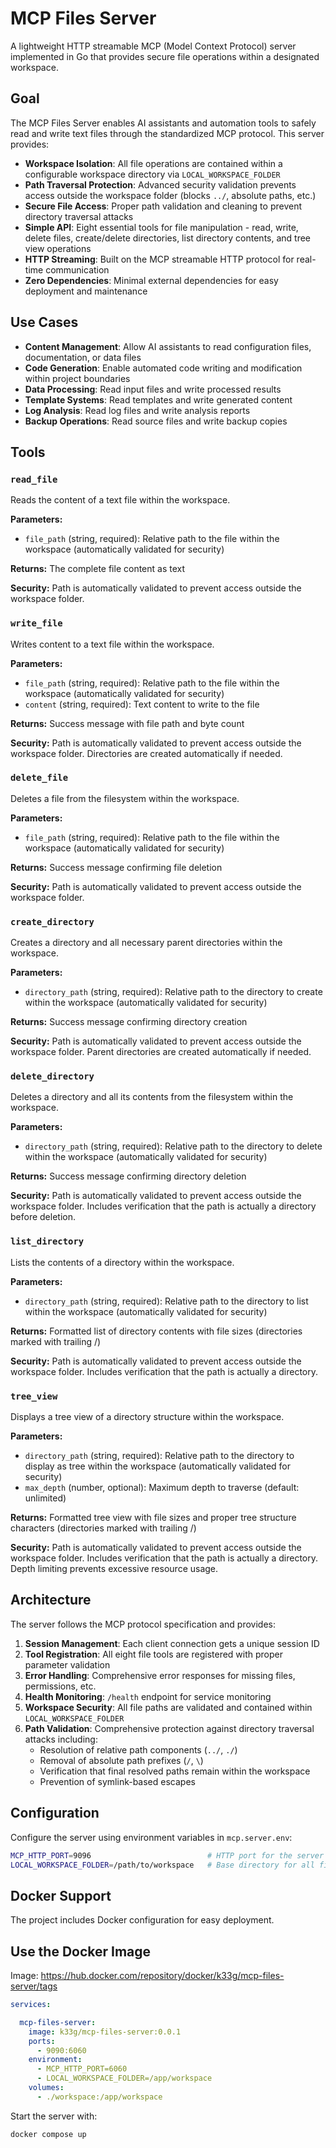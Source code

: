 # MCP Files Server

A lightweight HTTP streamable MCP (Model Context Protocol) server implemented in Go that provides secure file operations within a designated workspace.

## Goal

The MCP Files Server enables AI assistants and automation tools to safely read and write text files through the standardized MCP protocol. This server provides:

- **Workspace Isolation**: All file operations are contained within a configurable workspace directory via `LOCAL_WORKSPACE_FOLDER`
- **Path Traversal Protection**: Advanced security validation prevents access outside the workspace folder (blocks `../`, absolute paths, etc.)
- **Secure File Access**: Proper path validation and cleaning to prevent directory traversal attacks
- **Simple API**: Eight essential tools for file manipulation - read, write, delete files, create/delete directories, list directory contents, and tree view operations
- **HTTP Streaming**: Built on the MCP streamable HTTP protocol for real-time communication
- **Zero Dependencies**: Minimal external dependencies for easy deployment and maintenance

## Use Cases

- **Content Management**: Allow AI assistants to read configuration files, documentation, or data files
- **Code Generation**: Enable automated code writing and modification within project boundaries
- **Data Processing**: Read input files and write processed results
- **Template Systems**: Read templates and write generated content
- **Log Analysis**: Read log files and write analysis reports
- **Backup Operations**: Read source files and write backup copies

## Tools

### `read_file`
Reads the content of a text file within the workspace.

**Parameters:**
- `file_path` (string, required): Relative path to the file within the workspace (automatically validated for security)

**Returns:** The complete file content as text

**Security:** Path is automatically validated to prevent access outside the workspace folder.

### `write_file`
Writes content to a text file within the workspace.

**Parameters:**
- `file_path` (string, required): Relative path to the file within the workspace (automatically validated for security)
- `content` (string, required): Text content to write to the file

**Returns:** Success message with file path and byte count

**Security:** Path is automatically validated to prevent access outside the workspace folder. Directories are created automatically if needed.

### `delete_file`
Deletes a file from the filesystem within the workspace.

**Parameters:**
- `file_path` (string, required): Relative path to the file within the workspace (automatically validated for security)

**Returns:** Success message confirming file deletion

**Security:** Path is automatically validated to prevent access outside the workspace folder.

### `create_directory`
Creates a directory and all necessary parent directories within the workspace.

**Parameters:**
- `directory_path` (string, required): Relative path to the directory to create within the workspace (automatically validated for security)

**Returns:** Success message confirming directory creation

**Security:** Path is automatically validated to prevent access outside the workspace folder. Parent directories are created automatically if needed.

### `delete_directory`
Deletes a directory and all its contents from the filesystem within the workspace.

**Parameters:**
- `directory_path` (string, required): Relative path to the directory to delete within the workspace (automatically validated for security)

**Returns:** Success message confirming directory deletion

**Security:** Path is automatically validated to prevent access outside the workspace folder. Includes verification that the path is actually a directory before deletion.

### `list_directory`
Lists the contents of a directory within the workspace.

**Parameters:**
- `directory_path` (string, required): Relative path to the directory to list within the workspace (automatically validated for security)

**Returns:** Formatted list of directory contents with file sizes (directories marked with trailing /)

**Security:** Path is automatically validated to prevent access outside the workspace folder. Includes verification that the path is actually a directory.

### `tree_view`
Displays a tree view of a directory structure within the workspace.

**Parameters:**
- `directory_path` (string, required): Relative path to the directory to display as tree within the workspace (automatically validated for security)
- `max_depth` (number, optional): Maximum depth to traverse (default: unlimited)

**Returns:** Formatted tree view with file sizes and proper tree structure characters (directories marked with trailing /)

**Security:** Path is automatically validated to prevent access outside the workspace folder. Includes verification that the path is actually a directory. Depth limiting prevents excessive resource usage.

## Architecture

The server follows the MCP protocol specification and provides:

1. **Session Management**: Each client connection gets a unique session ID
2. **Tool Registration**: All eight file tools are registered with proper parameter validation
3. **Error Handling**: Comprehensive error responses for missing files, permissions, etc.
4. **Health Monitoring**: `/health` endpoint for service monitoring
5. **Workspace Security**: All file paths are validated and contained within `LOCAL_WORKSPACE_FOLDER`
6. **Path Validation**: Comprehensive protection against directory traversal attacks including:
   - Resolution of relative path components (`../`, `./`)
   - Removal of absolute path prefixes (`/`, `\`)
   - Verification that final resolved paths remain within the workspace
   - Prevention of symlink-based escapes


## Configuration

Configure the server using environment variables in `mcp.server.env`:

```bash
MCP_HTTP_PORT=9096                          # HTTP port for the server
LOCAL_WORKSPACE_FOLDER=/path/to/workspace   # Base directory for all file operations
```

## Docker Support

The project includes Docker configuration for easy deployment.

## Use the Docker Image

Image: https://hub.docker.com/repository/docker/k33g/mcp-files-server/tags


```yaml
services:

  mcp-files-server:
    image: k33g/mcp-files-server:0.0.1
    ports:
      - 9090:6060
    environment:
      - MCP_HTTP_PORT=6060
      - LOCAL_WORKSPACE_FOLDER=/app/workspace
    volumes:
      - ./workspace:/app/workspace
```

Start the server with:

```bash
docker compose up
```
